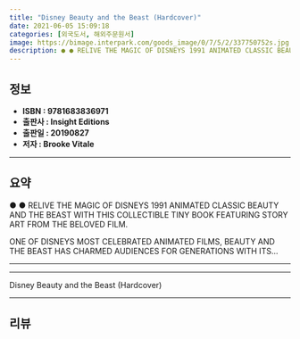 ```yaml
---
title: "Disney Beauty and the Beast (Hardcover)"
date: 2021-06-05 15:09:18
categories: [외국도서, 해외주문원서]
image: https://bimage.interpark.com/goods_image/0/7/5/2/337750752s.jpg
description: ● ● RELIVE THE MAGIC OF DISNEYS 1991 ANIMATED CLASSIC BEAUTY AND THE BEAST WITH THIS COLLECTIBLE TINY BOOK FEATURING STORY ART FROM THE BELOVED FILM. ONE OF
---
```


## **정보**

- **ISBN : 9781683836971**
- **출판사 : Insight Editions**
- **출판일 : 20190827**
- **저자 : Brooke Vitale**

------



## **요약**

●  ●  RELIVE THE MAGIC OF DISNEYS 1991 ANIMATED CLASSIC BEAUTY AND THE BEAST WITH THIS COLLECTIBLE TINY BOOK FEATURING STORY ART FROM THE BELOVED FILM.

ONE OF DISNEYS MOST CELEBRATED ANIMATED FILMS, BEAUTY AND THE BEAST HAS CHARMED AUDIENCES FOR GENERATIONS WITH ITS... 

------



------


Disney Beauty and the Beast (Hardcover) 

------


## **리뷰** 

